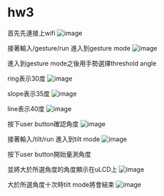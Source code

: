 # hw3
首先先連接上wifi
![image](https://github.com/yuchen0816/hw3/blob/main/截圖%202021-05-19%20下午2.07.33.png)

接著輸入/gesture/run 進入到gesture mode
![image](https://github.com/yuchen0816/hw3/blob/main/截圖%202021-05-19%20下午2.07.50.png)

進入到gesture mode之後用手勢選擇threshold angle

ring表示30度
![image](https://github.com/yuchen0816/hw3/blob/main/IMG_9602.JPG)

slope表示35度
![image](https://github.com/yuchen0816/hw3/blob/main/IMG_9604.JPG)

line表示40度
![image](https://github.com/yuchen0816/hw3/blob/main/IMG_9603.JPG)

按下user button確認角度
![image](https://github.com/yuchen0816/hw3/blob/main/IMG_9605.JPG)

接著輸入/tilt/run 進入到tilt mode
![image](https://github.com/yuchen0816/hw3/blob/main/截圖%202021-05-19%20下午2.10.16.png)

按下user button開始量測角度

並將大於所選角度的角度顯示在uLCD上
![image](https://github.com/yuchen0816/hw3/blob/main/IMG_9606.JPG)

大於所選角度十次時tilt mode將會結束
![image](https://github.com/yuchen0816/hw3/blob/main/截圖%202021-05-23%20上午11.09.30.png)
